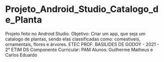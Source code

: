 # Projeto_Android_Studio_Catalogo_de_Planta
Projeto feito no Android Studio. 
Objetivo: Criar um app, que seja um catalogo de plantas, sendo elas classificadas como: comestiveis, ornamentais, flores e árvores.
ETEC PROF. BASILIDES DE GODOY - 2021 - 2° ETIM DS
Componente Curricular: PAM
Alunos: Guilherme Matheus e Carlos Eduardo
